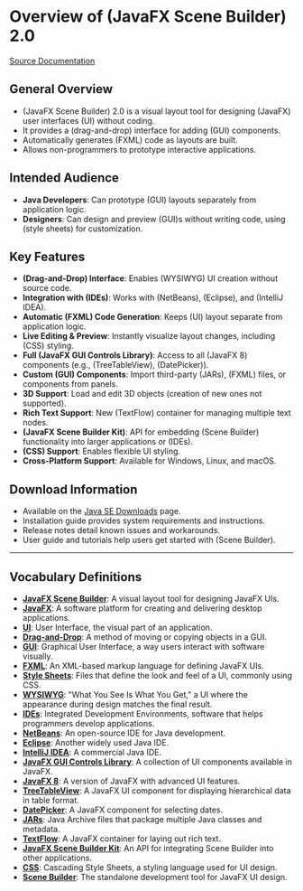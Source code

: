 # Overview of (JavaFX Scene Builder) 2.0
[Source Documentation](https://docs.oracle.com/javase/8/scene-builder-2/get-started-tutorial/overview.htm#JSBGS164)
## General Overview
- (JavaFX Scene Builder) 2.0 is a visual layout tool for designing (JavaFX) user interfaces (UI) without coding.
- It provides a (drag-and-drop) interface for adding (GUI) components.
- Automatically generates (FXML) code as layouts are built.
- Allows non-programmers to prototype interactive applications.

## Intended Audience
- **Java Developers**: Can prototype (GUI) layouts separately from application logic.
- **Designers**: Can design and preview (GUI)s without writing code, using (style sheets) for customization.

## Key Features
- **(Drag-and-Drop) Interface**: Enables (WYSIWYG) UI creation without source code.
- **Integration with (IDEs)**: Works with (NetBeans), (Eclipse), and (IntelliJ IDEA).
- **Automatic (FXML) Code Generation**: Keeps (UI) layout separate from application logic.
- **Live Editing & Preview**: Instantly visualize layout changes, including (CSS) styling.
- **Full (JavaFX GUI Controls Library)**: Access to all (JavaFX 8) components (e.g., (TreeTableView), (DatePicker)).
- **Custom (GUI) Components**: Import third-party (JARs), (FXML) files, or components from panels.
- **3D Support**: Load and edit 3D objects (creation of new ones not supported).
- **Rich Text Support**: New (TextFlow) container for managing multiple text nodes.
- **(JavaFX Scene Builder Kit)**: API for embedding (Scene Builder) functionality into larger applications or (IDEs).
- **(CSS) Support**: Enables flexible UI styling.
- **Cross-Platform Support**: Available for Windows, Linux, and macOS.

## Download Information
- Available on the [Java SE Downloads](http://www.oracle.com/technetwork/java/javase/downloads/index.html) page.
- Installation guide provides system requirements and instructions.
- Release notes detail known issues and workarounds.
- User guide and tutorials help users get started with (Scene Builder).

---

## Vocabulary Definitions
- **[JavaFX Scene Builder](https://en.wikipedia.org/wiki/JavaFX_Scene_Builder)**: A visual layout tool for designing JavaFX UIs.
- **[JavaFX](https://en.wikipedia.org/wiki/JavaFX)**: A software platform for creating and delivering desktop applications.
- **[UI](https://en.wikipedia.org/wiki/User_interface)**: User Interface, the visual part of an application.
- **[Drag-and-Drop](https://en.wikipedia.org/wiki/Drag_and_drop)**: A method of moving or copying objects in a GUI.
- **[GUI](https://en.wikipedia.org/wiki/Graphical_user_interface)**: Graphical User Interface, a way users interact with software visually.
- **[FXML](https://en.wikipedia.org/wiki/FXML)**: An XML-based markup language for defining JavaFX UIs.
- **[Style Sheets](https://en.wikipedia.org/wiki/Cascading_Style_Sheets)**: Files that define the look and feel of a UI, commonly using CSS.
- **[WYSIWYG](https://en.wikipedia.org/wiki/WYSIWYG)**: "What You See Is What You Get," a UI where the appearance during design matches the final result.
- **[IDEs](https://en.wikipedia.org/wiki/Integrated_development_environment)**: Integrated Development Environments, software that helps programmers develop applications.
- **[NetBeans](https://en.wikipedia.org/wiki/NetBeans)**: An open-source IDE for Java development.
- **[Eclipse](https://en.wikipedia.org/wiki/Eclipse_(software))**: Another widely used Java IDE.
- **[IntelliJ IDEA](https://www.jetbrains.com/idea/)**: A commercial Java IDE.
- **[JavaFX GUI Controls Library](https://docs.oracle.com/javase/8/javafx/user-interface-tutorial/ui_controls.htm)**: A collection of UI components available in JavaFX.
- **[JavaFX 8](https://www.oracle.com/java/technologies/javafx-overview.html)**: A version of JavaFX with advanced UI features.
- **[TreeTableView](https://openjfx.io/javadoc/8/javafx.controls/javafx/scene/control/TreeTableView.html)**: A JavaFX UI component for displaying hierarchical data in table format.
- **[DatePicker](https://openjfx.io/javadoc/8/javafx.controls/javafx/scene/control/DatePicker.html)**: A JavaFX component for selecting dates.
- **[JARs](https://en.wikipedia.org/wiki/JAR_(file_format))**: Java Archive files that package multiple Java classes and metadata.
- **[TextFlow](https://openjfx.io/javadoc/8/javafx.scene.text/javafx/scene/text/TextFlow.html)**: A JavaFX container for laying out rich text.
- **[JavaFX Scene Builder Kit](https://docs.oracle.com/javase/8/scene-builder-2/get_started/jsbpub-get_started.htm)**: An API for integrating Scene Builder into other applications.
- **[CSS](https://en.wikipedia.org/wiki/CSS)**: Cascading Style Sheets, a styling language used for UI design.
- **[Scene Builder](https://en.wikipedia.org/wiki/JavaFX_Scene_Builder)**: The standalone development tool for JavaFX UI design.
